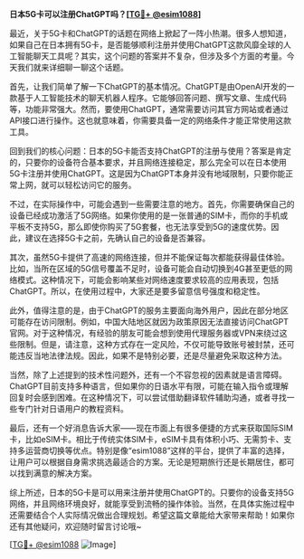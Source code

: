 **日本5G卡可以注册ChatGPT吗？[[TG💪+ @esim1088](https://t.me/s/esim1088)]**

最近，关于5G卡和ChatGPT的话题在网络上掀起了一阵小热潮。很多人想知道，如果自己在日本拥有5G卡，是否能够顺利注册并使用ChatGPT这款风靡全球的人工智能聊天工具呢？其实，这个问题的答案并不复杂，但涉及多个方面的考量。今天我们就来详细聊一聊这个话题。

首先，让我们简单了解一下ChatGPT的基本情况。ChatGPT是由OpenAI开发的一款基于人工智能技术的聊天机器人程序。它能够回答问题、撰写文章、生成代码等，功能非常强大。然而，要使用ChatGPT，通常需要访问其官方网站或者通过API接口进行操作。这也就意味着，你需要具备一定的网络条件才能正常使用这款工具。

回到我们的核心问题：日本的5G卡能否支持ChatGPT的注册与使用？答案是肯定的，只要你的设备符合基本要求，并且网络连接稳定，那么完全可以在日本使用5G卡注册并使用ChatGPT。这是因为ChatGPT本身并没有地域限制，只要你能正常上网，就可以轻松访问它的服务。

不过，在实际操作中，可能会遇到一些需要注意的地方。首先，你需要确保自己的设备已经成功激活了5G网络。如果你使用的是一张普通的SIM卡，而你的手机或平板不支持5G，那么即使你购买了5G套餐，也无法享受到5G的速度优势。因此，建议在选择5G卡之前，先确认自己的设备是否兼容。

其次，虽然5G卡提供了高速的网络连接，但并不能保证每次都能获得最佳体验。比如，当所在区域的5G信号覆盖不足时，设备可能会自动切换到4G甚至更低的网络模式。这种情况下，可能会影响某些对网络速度要求较高的应用表现，包括ChatGPT。所以，在使用过程中，大家还是要多留意信号强度和稳定性。

此外，值得注意的是，由于ChatGPT的服务主要面向海外用户，因此在部分地区可能存在访问限制。例如，中国大陆地区就因为政策原因无法直接访问ChatGPT官网。对于这种情况，有经验的朋友可能会想到使用代理服务器或VPN来绕过这些限制。但是，请注意，这种方式存在一定风险，不仅可能导致账号被封禁，还可能违反当地法律法规。因此，如果不是特别必要，还是尽量避免采取这种方法。

当然，除了上述提到的技术性问题外，还有一个不容忽视的因素就是语言障碍。ChatGPT目前支持多种语言，但如果你的日语水平有限，可能在输入指令或理解回复时会感到困难。在这种情况下，可以尝试借助翻译软件辅助沟通，或者寻找一些专门针对日语用户的教程资料。

最后，还有一个好消息告诉大家——现在市面上有很多便捷的方式来获取国际SIM卡，比如eSIM卡。相比于传统实体SIM卡，eSIM卡具有体积小巧、无需剪卡、支持多运营商切换等优点。特别是像“esim1088”这样的平台，提供了丰富的选择，让用户可以根据自身需求挑选最适合的方案。无论是短期旅行还是长期居住，都可以找到满意的解决方案。

综上所述，日本的5G卡是可以用来注册并使用ChatGPT的。只要你的设备支持5G网络，并且网络环境良好，就能享受到流畅的操作体验。当然，在具体实施过程中还需要结合个人实际情况做出合理规划。希望这篇文章能给大家带来帮助！如果你还有其他疑问，欢迎随时留言讨论哦~

[[TG💪+ @esim1088](https://t.me/s/esim1088) ![Image](https://i.postimg.cc/4NQfJmqS/Snipaste-2025-05-13-00-14-12.png)]